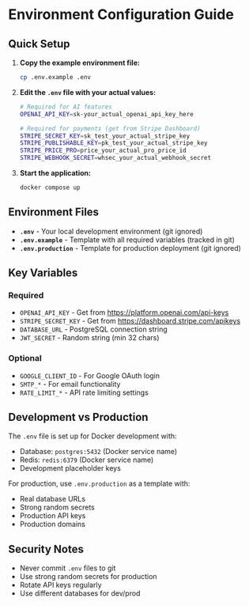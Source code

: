 # Environment Configuration Guide

## Quick Setup

1. **Copy the example environment file:**
   ```bash
   cp .env.example .env
   ```

2. **Edit the `.env` file with your actual values:**
   ```bash
   # Required for AI features
   OPENAI_API_KEY=sk-your_actual_openai_api_key_here
   
   # Required for payments (get from Stripe Dashboard)
   STRIPE_SECRET_KEY=sk_test_your_actual_stripe_key
   STRIPE_PUBLISHABLE_KEY=pk_test_your_actual_stripe_key
   STRIPE_PRICE_PRO=price_your_actual_pro_price_id
   STRIPE_WEBHOOK_SECRET=whsec_your_actual_webhook_secret
   ```

3. **Start the application:**
   ```bash
   docker compose up
   ```

## Environment Files

- **`.env`** - Your local development environment (git ignored)
- **`.env.example`** - Template with all required variables (tracked in git)
- **`.env.production`** - Template for production deployment (git ignored)

## Key Variables

### Required
- `OPENAI_API_KEY` - Get from https://platform.openai.com/api-keys
- `STRIPE_SECRET_KEY` - Get from https://dashboard.stripe.com/apikeys
- `DATABASE_URL` - PostgreSQL connection string
- `JWT_SECRET` - Random string (min 32 chars)

### Optional
- `GOOGLE_CLIENT_ID` - For Google OAuth login
- `SMTP_*` - For email functionality
- `RATE_LIMIT_*` - API rate limiting settings

## Development vs Production

The `.env` file is set up for Docker development with:
- Database: `postgres:5432` (Docker service name)
- Redis: `redis:6379` (Docker service name)
- Development placeholder keys

For production, use `.env.production` as a template with:
- Real database URLs
- Strong random secrets
- Production API keys
- Production domains

## Security Notes

- Never commit `.env` files to git
- Use strong random secrets for production
- Rotate API keys regularly
- Use different databases for dev/prod